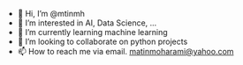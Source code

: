 - 👋 Hi, I’m @mtinmh
- 👀 I’m interested in AI, Data Science, ...
- 🌱 I’m currently learning machine learning
- 💞️ I’m looking to collaborate on python projects
- 📫 How to reach me via email. matinmoharami@yahoo.com

<!---
mtinmh/mtinmh is a ✨ special ✨ repository because its `README.md` (this file) appears on your GitHub profile.
You can click the Preview link to take a look at your changes.
--->
